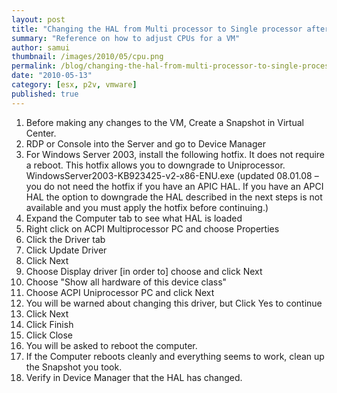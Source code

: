 ```yaml
---
layout: post
title: "Changing the HAL from Multi processor to Single processor after P2V conversion"
summary: "Reference on how to adjust CPUs for a VM"
author: samui
thumbnail: /images/2010/05/cpu.png
permalink: /blog/changing-the-hal-from-multi-processor-to-single-processor-after-p2v/
date: "2010-05-13"
category: [esx, p2v, vmware]
published: true
---
```


1. Before making any changes to the VM, Create a Snapshot in Virtual Center. 
2. RDP or Console into the Server and go to Device Manager 
3. For Windows Server 2003, install the following hotfix. It does not require a reboot. This hotfix allows you to downgrade to Uniprocessor. WindowsServer2003-KB923425-v2-x86-ENU.exe (updated 08.01.08 – you do not need the hotfix if you have an APIC HAL. If you have an APCI HAL the option to downgrade the HAL described in the next steps is not available and you must apply the hotfix before continuing.) 
4. Expand the Computer tab to see what HAL is loaded 
5. Right click on ACPI Multiprocessor PC and choose Properties 
6. Click the Driver tab 
7. Click Update Driver 
8. Click Next 
9. Choose Display driver [in order to] choose and click Next 
10. Choose "Show all hardware of this device class" 
11. Choose ACPI Uniprocessor PC and click Next 
12. You will be warned about changing this driver, but Click Yes to continue 
13. Click Next 
14. Click Finish 
15. Click Close 
16. You will be asked to reboot the computer. 
17. If the Computer reboots cleanly and everything seems to work, clean up the Snapshot you took. 
18. Verify in Device Manager that the HAL has changed.

